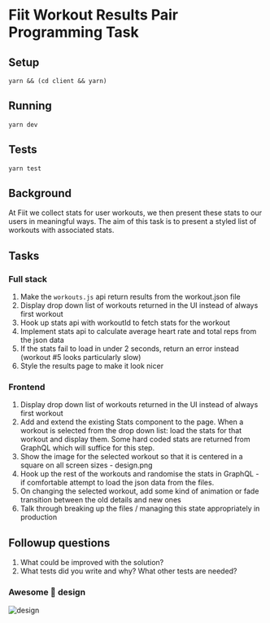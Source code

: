 # Fiit Workout Results Pair Programming Task

## Setup

```
yarn && (cd client && yarn)
```


## Running

```
yarn dev
```

## Tests

```
yarn test
```

## Background

At Fiit we collect stats for user workouts, we then present these stats to our users in meaningful ways.
The aim of this task is to present a styled list of workouts with associated stats.

## Tasks

### Full stack

1. Make the `workouts.js` api return results from the workout.json file
2. Display drop down list of workouts returned in the UI instead of always first workout
3. Hook up stats api with workoutId to fetch stats for the workout
4. Implement stats api to calculate average heart rate and total reps from the json data
5. If the stats fail to load in under 2 seconds, return an error instead (workout #5 looks particularly slow)
6. Style the results page to make it look nicer

### Frontend

1. Display drop down list of workouts returned in the UI instead of always first workout
2. Add and extend the existing Stats component to the page. When a workout is selected from the drop down list: load the stats for that workout and display them. Some hard coded stats are returned from GraphQL which will suffice for this step.
3. Show the image for the selected workout so that it is centered in a square on all screen sizes - design.png
4. Hook up the rest of the workouts and randomise the stats in GraphQL - if comfortable attempt to load the json data from the files.
5. On changing the selected workout, add some kind of animation or fade transition between the old details and new ones
6. Talk through breaking up the files / managing this state appropriately in production

## Followup questions

1. What could be improved with the solution?
2. What tests did you write and why? What other tests are needed?

### Awesome :100: design
![design](/design.png)

